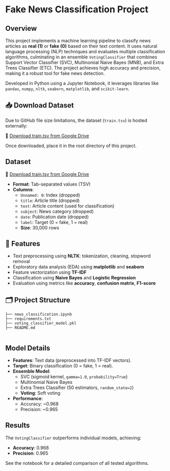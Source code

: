 # Fake News Classification Project

## Overview
This project implements a machine learning pipeline to classify news articles as **real (1)** or **fake (0)** based on their text content. It uses natural language processing (NLP) techniques and evaluates multiple classification algorithms, culminating in an ensemble `VotingClassifier` that combines Support Vector Classifier (SVC), Multinomial Naive Bayes (MNB), and Extra Trees Classifier (ETC). The project achieves high accuracy and precision, making it a robust tool for fake news detection.

Developed in Python using a Jupyter Notebook, it leverages libraries like `pandas`, `numpy`, `nltk`, `seaborn`, `matplotlib`, and `scikit-learn`.

## 📥 Download Dataset

Due to GitHub file size limitations, the dataset (`train.tsv`) is hosted externally:

🔗 [Download train.tsv from Google Drive](https://drive.google.com/uc?id=YOUR_FILE_ID)

Once downloaded, place it in the root directory of this project.

## Dataset
 
🔗 [Download train.tsv from Google Drive](https://drive.google.com/file/d/1MVCwrTyZigkhJi-bksa_GxpmvcqFUB5I/view?usp=drive_link)

- **Format**: Tab-separated values (TSV)
- **Columns**:
  - `Unnamed: 0`: Index (dropped)
  - `title`: Article title (dropped)
  - `text`: Article content (used for classification)
  - `subject`: News category (dropped)
  - `date`: Publication date (dropped)
  - `label`: Target (0 = fake, 1 = real)
  - **Size**: 30,000 rows

## 🧠 Features

- Text preprocessing using **NLTK**: tokenization, cleaning, stopword removal
- Exploratory data analysis (EDA) using **matplotlib** and **seaborn**
- Feature vectorization using **TF-IDF**
- Classification using **Naive Bayes** and **Logistic Regression**
- Evaluation using metrics like **accuracy**, **confusion matrix**, **F1-score**

## 🗂️ Project Structure

```
├── news_classification.ipynb     
├── requirements.txt
├── voting_classifier_model.pkl            
├── README.md
                                         
```
## Model Details
- **Features**: Text data (preprocessed into TF-IDF vectors).
- **Target**: Binary classification (0 = fake, 1 = real).
- **Ensemble Model**:
  - SVC (sigmoid kernel, `gamma=1.0`, `probability=True`)
  - Multinomial Naive Bayes
  - Extra Trees Classifier (50 estimators, `random_state=2`)
  - **Voting**: Soft voting
- **Performance**:
  - Accuracy: ~0.968
  - Precision: ~0.965

## Results
The `VotingClassifier` outperforms individual models, achieving:
- **Accuracy**: 0.968
- **Precision**: 0.965

See the notebook for a detailed comparison of all tested algorithms.
